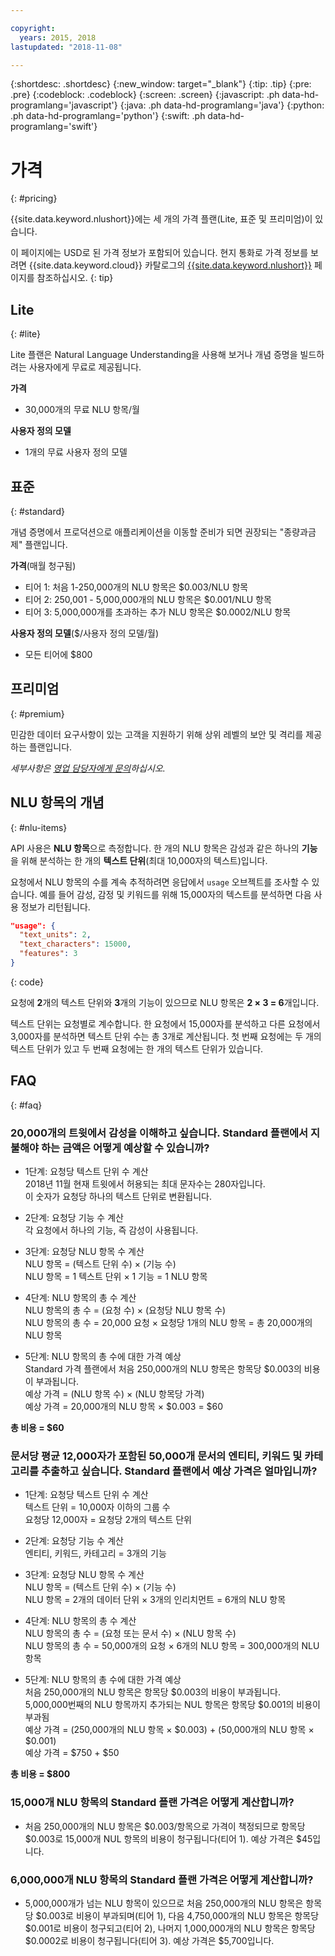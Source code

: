 ```yaml
---

copyright:
  years: 2015, 2018
lastupdated: "2018-11-08"

---
```


{:shortdesc: .shortdesc}
{:new_window: target="_blank"}
{:tip: .tip}
{:pre: .pre}
{:codeblock: .codeblock}
{:screen: .screen}
{:javascript: .ph data-hd-programlang='javascript'}
{:java: .ph data-hd-programlang='java'}
{:python: .ph data-hd-programlang='python'}
{:swift: .ph data-hd-programlang='swift'}

# 가격
{: #pricing}

{{site.data.keyword.nlushort}}에는 세 개의 가격 플랜(Lite, 표준 및 프리미엄)이 있습니다.

이 페이지에는 USD로 된 가격 정보가 포함되어 있습니다. 현지 통화로 가격 정보를 보려면 {{site.data.keyword.cloud}} 카탈로그의 [{{site.data.keyword.nlushort}}](https://{DomainName}/catalog/services/natural-language-understanding) 페이지를 참조하십시오.
{: tip}

## Lite
{: #lite}

Lite 플랜은 Natural Language Understanding을 사용해 보거나 개념 증명을 빌드하려는 사용자에게 무료로 제공됩니다.

**가격**
- 30,000개의 무료 NLU 항목/월

**사용자 정의 모델**
- 1개의 무료 사용자 정의 모델

## 표준
{: #standard}

개념 증명에서 프로덕션으로 애플리케이션을 이동할 준비가 되면 권장되는 "종량과금제" 플랜입니다.

**가격**(매월 청구됨)
- 티어 1: 처음 1-250,000개의 NLU 항목은 $0.003/NLU 항목
- 티어 2: 250,001 - 5,000,000개의 NLU 항목은 $0.001/NLU 항목
- 티어 3: 5,000,000개를 초과하는 추가 NLU 항목은 $0.0002/NLU 항목

**사용자 정의 모델**($/사용자 정의 모델/월)
- 모든 티어에 $800

## 프리미엄
{: #premium}

민감한 데이터 요구사항이 있는 고객을 지원하기 위해 상위 레벨의 보안 및 격리를 제공하는 플랜입니다.

_세부사항은 [영업 담당자에게 문의](https://www.ibm.com/account/reg/us-en/signup?formid=MAIL-watson)하십시오._

## NLU 항목의 개념
{: #nlu-items}

API 사용은 **NLU 항목**으로 측정합니다. 한 개의 NLU 항목은 감성과 같은 하나의 **기능**을 위해 분석하는 한 개의 **텍스트 단위**(최대 10,000자의 텍스트)입니다.

요청에서 NLU 항목의 수를 계속 추적하려면 응답에서 `usage` 오브젝트를 조사할 수 있습니다. 예를 들어 감성, 감정 및 키워드를 위해 15,000자의 텍스트를 분석하면 다음 사용 정보가 리턴됩니다.

```json
"usage": {
  "text_units": 2,
  "text_characters": 15000,
  "features": 3
}
```
{: code}
  
요청에 **2**개의 텍스트 단위와 **3**개의 기능이 있으므로 NLU 항목은 **2 × 3 = 6**개입니다.

텍스트 단위는 요청별로 계수합니다. 한 요청에서 15,000자를 분석하고 다른 요청에서 3,000자를 분석하면 텍스트 단위 수는 총 3개로 계산됩니다. 첫 번째 요청에는 두 개의 텍스트 단위가 있고 두 번째 요청에는 한 개의 텍스트 단위가 있습니다.

## FAQ
{: #faq}

### 20,000개의 트윗에서 감성을 이해하고 싶습니다. Standard 플랜에서 지불해야 하는 금액은 어떻게 예상할 수 있습니까?

- 1단계: 요청당 텍스트 단위 수 계산<br>
2018년 11월 현재 트윗에서 허용되는 최대 문자수는 280자입니다.<br>
이 숫자가 요청당 하나의 텍스트 단위로 변환됩니다.

- 2단계: 요청당 기능 수 계산<br>
각 요청에서 하나의 기능, 즉 감성이 사용됩니다.

- 3단계: 요청당 NLU 항목 수 계산<br>
NLU 항목 = (텍스트 단위 수) × (기능 수)<br>
NLU 항목 = 1 텍스트 단위 × 1 기능 = 1 NLU 항목

- 4단계: NLU 항목의 총 수 계산 <br>
NLU 항목의 총 수 = (요청 수) × (요청당 NLU 항목 수) <br>
NLU 항목의 총 수 = 20,000 요청 × 요청당 1개의 NLU 항목 = 총 20,000개의 NLU 항목

- 5단계: NLU 항목의 총 수에 대한 가격 예상<br>
Standard 가격 플랜에서 처음 250,000개의 NLU 항목은 항목당 $0.003의 비용이 부과됩니다.<br>
예상 가격 = (NLU 항목 수) × (NLU 항목당 가격) <br>
예상 가격 = 20,000개의 NLU 항목 × $0.003 = $60

**총 비용 = $60**

### 문서당 평균 12,000자가 포함된 50,000개 문서의 엔티티, 키워드 및 카테고리를 추출하고 싶습니다. Standard 플랜에서 예상 가격은 얼마입니까?
- 1단계: 요청당 텍스트 단위 수 계산<br>
텍스트 단위 = 10,000자 이하의 그룹 수<br>
요청당 12,000자 = 요청당 2개의 텍스트 단위

- 2단계: 요청당 기능 수 계산<br>
엔티티, 키워드, 카테고리 = 3개의 기능

- 3단계: 요청당 NLU 항목 수 계산<br>
NLU 항목 = (텍스트 단위 수) × (기능 수)<br>
NLU 항목 = 2개의 데이터 단위 × 3개의 인리치먼트 = 6개의 NLU 항목

- 4단계: NLU 항목의 총 수 계산 <br>
NLU 항목의 총 수 = (요청 또는 문서 수) × (NLU 항목 수) <br>
NLU 항목의 총 수 = 50,000개의 요청 × 6개의 NLU 항목 = 300,000개의 NLU 항목

- 5단계: NLU 항목의 총 수에 대한 가격 예상<br>
처음 250,000개의 NLU 항목은 항목당 $0.003의 비용이 부과됩니다.<br>
5,000,000번째의 NLU 항목까지 추가되는 NUL 항목은 항목당 $0.001의 비용이 부과됨<br>
예상 가격 = (250,000개의 NLU 항목 × $0.003) + (50,000개의 NLU 항목 × $0.001) <br>
예상 가격 = $750 + $50


**총 비용 = $800**

### 15,000개 NLU 항목의 Standard 플랜 가격은 어떻게 계산합니까?
- 처음 250,000개의 NLU 항목은 $0.003/항목으로 가격이 책정되므로 항목당 $0.003로 15,000개 NUL 항목의 비용이 청구됩니다(티어 1). 예상 가격은 $45입니다. 

### 6,000,000개 NLU 항목의 Standard 플랜 가격은 어떻게 계산합니까?
- 5,000,000개가 넘는 NLU 항목이 있으므로 처음 250,000개의 NLU 항목은 항목당 $0.003로 비용이 부과되며(티어 1), 다음 4,750,000개의 NLU 항목은 항목당 $0.001로 비용이 청구되고(티어 2), 나머지 1,000,000개의 NLU 항목은 항목당 $0.0002로 비용이 청구됩니다(티어 3). 예상 가격은 $5,700입니다. 



